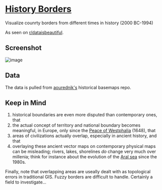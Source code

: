 # [History Borders](https://historicborders.vercel.app/)

Visualize counrty borders from different times in history (2000 BC-1994)

As seen on [r/dataisbeautiful](https://www.reddit.com/r/dataisbeautiful/comments/l52krh/an_app_i_made_for_visualizing_country_borders/).

## Screenshot

![image](https://user-images.githubusercontent.com/10817537/105884887-6eb61980-5fd6-11eb-94d0-0bbf53bb5d73.png)

## Data

The data is pulled from [aourednik's](https://github.com/aourednik/historical-basemaps) historical basemaps repo.

## Keep in Mind

1. historical boundaries are even more disputed than contemporary ones, that
2. the actual concept of territory and national boundary becomes meaningful, in Europe, only since the [Peace of Westphalia](https://en.wikipedia.org/wiki/Peace_of_Westphalia) (1648), that
3. areas of civilizations actually overlap, especially in ancient history, and that
4. overlaying these ancient vector maps on contemporary physical maps can be misleading; rivers, lakes, shorelines _do_ change very much over millenia; think for instance about the evolution of the [Aral sea](https://en.wikipedia.org/wiki/Aral_Sea) since the 1980s.

Finally, note that overlapping areas are useally dealt with as topological errors in traditional GIS. Fuzzy borders are difficult to handle. Certainly a field to investigate...

